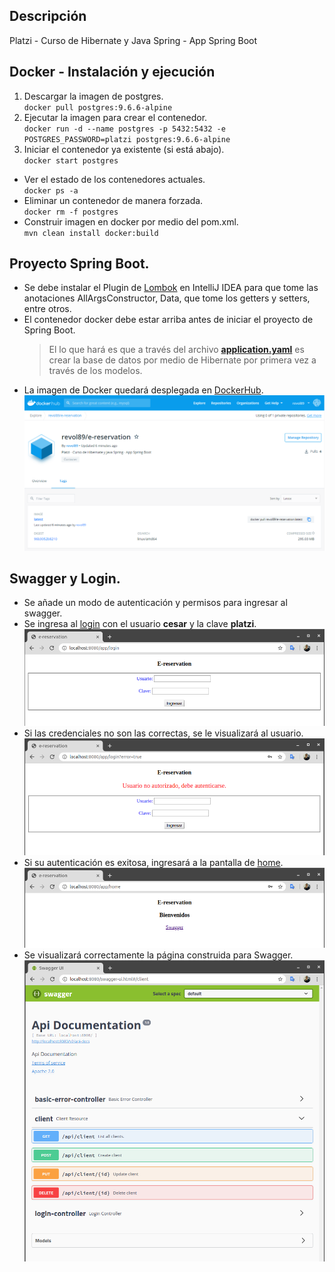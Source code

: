 ## Descripción
Platzi - Curso de Hibernate y Java Spring - App Spring Boot

## Docker - Instalación y ejecución
1. Descargar la imagen de postgres.
<br>`docker pull postgres:9.6.6-alpine`
2. Ejecutar la imagen para crear el contenedor.
<br>`docker run -d --name postgres -p 5432:5432 -e POSTGRES_PASSWORD=platzi postgres:9.6.6-alpine`
3. Iniciar el contenedor ya existente (si está abajo).
<br>`docker start postgres`
- Ver el estado de los contenedores actuales.
<br>`docker ps -a`
- Eliminar un contenedor de manera forzada.
<br>`docker rm -f postgres`
- Construir imagen en docker por medio del pom.xml.
<br>`mvn clean install docker:build`

## Proyecto Spring Boot.
- Se debe instalar el Plugin de [Lombok](http://www.advlatam.com/en/lombok-a-library-to-code-more-cleanly/) en IntelliJ IDEA para que tome las anotaciones AllArgsConstructor, Data, que tome los getters y setters, entre otros.
- El contenedor docker debe estar arriba antes de iniciar el proyecto de Spring Boot.
    > El lo que hará es que a través del archivo [**application.yaml**](https://github.com/cesardramirez/e-reservation/blob/master/src/main/resources/application.yaml#L9) es crear la base de datos por medio de Hibernate por primera vez a través de los modelos.
- La imagen de Docker quedará desplegada en [DockerHub](https://hub.docker.com/r/revol89/e-reservation).
<br>![](/docs/img_05.png)

## Swagger y Login.
- Se añade un modo de autenticación y permisos para ingresar al swagger.
- Se ingresa al [login](http://localhost:8080/app/login) con el usuario __cesar__ y la clave __platzi__.
<br>![](/docs/img_01.png)
- Si las credenciales no son las correctas, se le visualizará al usuario.
<br>![](/docs/img_02.png)
- Si su autenticación es exitosa, ingresará a la pantalla de [home](http://localhost:8080/app/home).
<br>![](/docs/img_03.png)
- Se visualizará correctamente la página construida para Swagger.
<br>![](/docs/img_04.png)